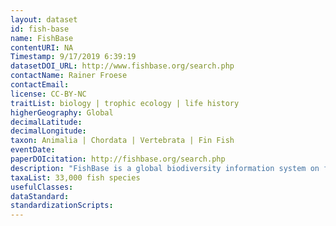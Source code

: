 ```yaml
---
layout: dataset
id: fish-base
name: FishBase
contentURI: NA
Timestamp: 9/17/2019 6:39:19
datasetDOI_URL: http://www.fishbase.org/search.php
contactName: Rainer Froese
contactEmail:  
license: CC-BY-NC
traitList: biology | trophic ecology | life history
higherGeography: Global
decimalLatitude: 
decimalLongitude: 
taxon: Animalia | Chordata | Vertebrata | Fin Fish
eventDate: 
paperDOIcitation: http://fishbase.org/search.php
description: "FishBase is a global biodiversity information system on finfishes. It provides key facts on population dynamics for 200 major commercial species and has a wider range of data on all finfish species currently known in the world: taxonomy, biology, trophic ecology, life history, and uses" 
taxaList: 33,000 fish species
usefulClasses: 
dataStandard:
standardizationScripts: 
---
```

